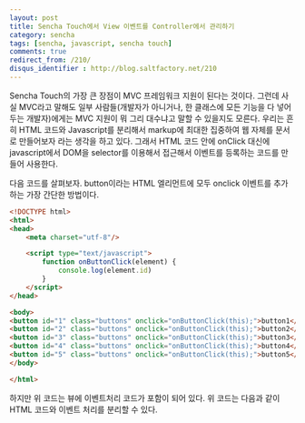 ```yaml
---
layout: post
title: Sencha Touch에서 View 이벤트를 Controller에서 관리하기
category: sencha
tags: [sencha, javascript, sencha touch]
comments: true
redirect_from: /210/
disqus_identifier : http://blog.saltfactory.net/210
---
```


Sencha Touch의 가장 큰 장점이 MVC 프레임워크 지원이 된다는 것이다. 그런데 사실 MVC라고 말해도 일부 사람들(개발자가 아니거나, 한 클래스에 모든 기능을 다 넣어두는 개발자)에게는 MVC 지원이 뭐 그리 대수냐고 말할 수 있을지도 모른다. 우리는 흔히 HTML 코드와 Javascript를 분리해서 markup에 최대한 집중하여 웹 자체를 문서로 만들어보자 라는 생각을 하고 있다. 그래서 HTML 코드 안에 onClick 대신에 javascript에서 DOM을 selector를 이용해서 접근해서 이벤트를 등록하는 코드를 만들어 사용한다.

<!--more-->

다음 코드를 살펴보자. button이라는 HTML 엘리먼트에 모두 onclick 이벤트를 추가하는 가장 간단한 방법이다.

```html
<!DOCTYPE html>
<html>
<head>
    <meta charset="utf-8"/>

    <script type="text/javascript">
        function onButtonClick(element) {
            console.log(element.id)
        }
    </script>
</head>

<body>
<button id="1" class="buttons" onclick="onButtonClick(this);">button1</button>
<button id="2" class="buttons" onclick="onButtonClick(this);">button2</button>
<button id="3" class="buttons" onclick="onButtonClick(this);">button3</button>
<button id="4" class="buttons" onclick="onButtonClick(this);">button4</button>
<button id="5" class="buttons" onclick="onButtonClick(this);">button5</button>
</body>

</html>
```

하지만 위 코드는 뷰에 이벤트처리 코드가 포함이 되어 있다. 위 코드는 다음과 같이 HTML 코드와 이벤트 처리를 분리할 수 있다. <script>안에 코드는 script src로 외부 파일로 분리할 수 있으니 결국 이 HTML 문서에서는 이벤트에 관련된 코드를 분리해서 관리할 수 있게 된다.

```html
<!DOCTYPE html>
<html>
<head>
    <meta charset="utf-8"/>

    <script type="text/javascript">
        function onButtonClick(element) {
            console.log(element.id)
        }


        window.addEventListener("load", function () {
            var buttons = document.getElementsByClassName("buttons");

            for (var i = 0; i < buttons.length - 1; i++) {
                buttons[i].addEventListener("click", function () {
                    console.log(this.id)
                });

            }

        }, false);
    </script>
</head>

<body>
<button id="1" class="buttons">button1</button>
<button id="2" class="buttons">button2</button>
<button id="3" class="buttons">button3</button>
<button id="4" class="buttons">button4</button>
<button id="5" class="buttons">button5</button>
</body>

</html>
```

위 문서에서 이벤트 처리 코드만 파일로 분리했을 경우 남게되는 코드는 다음과 같다.

```html
<!DOCTYPE html>
<html>
<head>
    <meta charset="utf-8"/>
    <script src="buttons_handler.js"></script>
</head>

<body>
<button id="1" class="buttons">button1</button>
<button id="2" class="buttons">button2</button>
<button id="3" class="buttons">button3</button>
<button id="4" class="buttons">button4</button>
<button id="5" class="buttons">button5</button>
</body>

</html>
```

이렇게 문서와 이벤트 처리 코드가 분리되면 문서와 이벤트의 결합도가 낮아지게 된다. 이와 마찬가지로 Sencha Touch에서도 View에 이벤트를 처리하는 코드를 Controller에서 처리할 수 있게 분리한다면 View를 관리하는 파일에서 이벤트 처리를 모두 분리할 수 있다. 이것이 MVC에서 Controller의 event firewire 기능이다. Sencha Touch에서는 Ext에서 특정 참조에 대해서 이벤트를 등록할 수 있게 되어 있다. [Sencha Touch 2 (센차터치)를 이용한 웹앱 개발 - 9. 컨트롤러(Controller)](http://blog.saltfactory.net/154) 글을 참조하기 바란다.


### Controller에서 Panel 이벤트 처리

그럼 Sencha Touch에서 Panel에 관련된 이벤트를 간단하게 Controller에서 처리하는 방법을 살펴보자. Ext의 container에 관련된 객체들은 모두 listeners를 이용해서 이벤트를 처리를 listeners에 등록할 수 있다. 다음 코드는 Panel이 만들어질 때 발생하는 이벤트를 listeners에 등록해서 처리하는 것을 확인할 수 있다.

```javascript
/**
 * filename : MainPanel.js
 */

Ext.define('Saltfactory.view.MainPanel', {
    extend: 'Ext.Panel',
    id: 'MainPanel',
    alias: 'widget.MainPanel',
    xtype: 'mainpanel',
    config:{
        html:'Main Panel',
        listeners:{
            activate:function(){
                console.log('onActivate');
            },
            show:function(){
                console.log('onShow');
            },
            painted:function(){
                console.log('onPainted');
            }
        }
    },

    initialize: function () {
        this.callParent(arguments);
    }

});
```

위와 같이 listeners에 이벤트를 등록하면 다음과 같이 console에 로그가 남는 것을 확인할 수 있다.

![](http://hbn-blog-assets.s3.ap-northeast-2.amazonaws.com/saltfactory/images/c4de5141-ca23-40c3-900f-a98049c8add4)

이젠 View에서 처리하는 이벤트를 Controller에서 처리하도록 해보자. 먼저 activate를 controller 에 등록하는 경우이다. MainPanelController를 파일을 만들고 app.js에 다음과 같이 controller와 view 파일을 등록한다.

```javascript
/**
 * filename:app.js
 */
Ext.application({
    name: 'Saltfactory',

    appFolder : 'js/test/app',
    views: ['MainPanel'],
    controllers: ['MainPanelController'],
    launch: function() {

        var mainView = {xtype:'mainpanel'};

        Ext.Viewport.add(mainView);


    }
});
```

그리고 view 파일인 MainPanel.js 에서 listeners를 모두 주석처리를 한다.

```javascript
/**
 * filename : MainPanel.js
 */

Ext.define('Saltfactory.view.MainPanel', {
    extend: 'Ext.Panel',
    id: 'MainPanel',
    alias: 'widget.MainPanel',
    xtype: 'mainpanel',
    config:{
        html:'Main Panel'
//        listeners:{
//            activate:function(){
//                console.log('onActivate');
//            },
//            show:function(){
//                console.log('onShow');
//            },
//            painted:function(){
//                console.log('onPainted');
//            }
//        }
    },

    initialize: function () {
        this.callParent(arguments);
    }

});
```

마지막으로 Controller에서 뷰 객체를 refs에 등록하고 해당하는 refs에 등록된 객체에 control을 정의한다. View의 listeners 에 등록된 activate가 controller에 activate로 정의하고 해당하는 함수의 이름을 지정하면 refs에 등록된 객체에 이벤트 처리 핸들러가 바인딩되게 된다.

```javascript
/**
 * filename : MainPanelController.js
 */

Ext.define('Saltfactory.controller.MainPanelController', {
    extend:'Ext.app.Controller',
    alias:'MainPanelController',
    config:{
        refs:{
            mainPanel:'mainpanel'
        },
        control:{
            mainPanel:{
                activate:'onActivate'
            }
        }

    },

    onActivate:function(){
        console.log('onActivate');
    },


    init:function () {
        console.log('init MainPanelContorller');
    },

    launch:function () {

    }

});
```

웹 앱을 다시 리로드 시켜보자. View에서 listeners에 등록해서 사용할 때는 view에 있는 handler 함수가 동작했지만 controller에 추가한 handler가 동작하고 있는 것을 확인할 수 있다.

![](http://hbn-blog-assets.s3.ap-northeast-2.amazonaws.com/saltfactory/images/5d4e950b-6607-49c5-9d3d-076078312c01)

이렇게 View의 event를 Controller로 분리함으로 View에는 실제 display시키는 것에만 집주할 수 있게 되고 Controller에서 이벤트와 데이터를 처리해서 View 코드의 의존성은 낮출수 있게 된다.

## 참고

1. http://docs.sencha.com/touch/2-0/#!/api/Ext.app.Controller
2. http://miamicoder.com/2012/how-to-create-a-sencha-touch-2-app-part-1/

